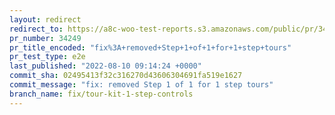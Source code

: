 ```yaml
---
layout: redirect
redirect_to: https://a8c-woo-test-reports.s3.amazonaws.com/public/pr/34249/e2e/index.html
pr_number: 34249
pr_title_encoded: "fix%3A+removed+Step+1+of+1+for+1+step+tours"
pr_test_type: e2e
last_published: "2022-08-10 09:14:24 +0000"
commit_sha: 02495413f32c316270d43606304691fa519e1627
commit_message: "fix: removed Step 1 of 1 for 1 step tours"
branch_name: fix/tour-kit-1-step-controls
---
```

